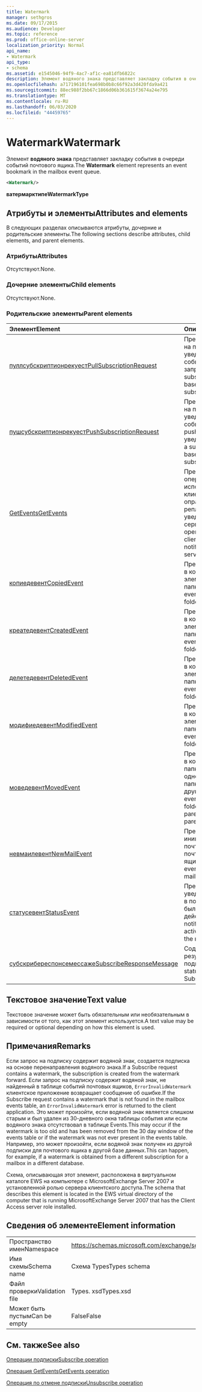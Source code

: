 ```yaml
---
title: Watermark
manager: sethgros
ms.date: 09/17/2015
ms.audience: Developer
ms.topic: reference
ms.prod: office-online-server
localization_priority: Normal
api_name:
- Watermark
api_type:
- schema
ms.assetid: e1545046-94f9-4ac7-af1c-ea81dfb6822c
description: Элемент водяного знака представляет закладку события в очереди событий почтового ящика.
ms.openlocfilehash: a717196101fea698b0b8c66f92a3d420fda9a421
ms.sourcegitcommit: 88ec988f2bb67c1866d06b361615f3674a24e795
ms.translationtype: MT
ms.contentlocale: ru-RU
ms.lasthandoff: 06/03/2020
ms.locfileid: "44459765"
---
```

# <a name="watermark"></a><span data-ttu-id="f9530-103">Watermark</span><span class="sxs-lookup"><span data-stu-id="f9530-103">Watermark</span></span>

<span data-ttu-id="f9530-104">Элемент **водяного знака** представляет закладку события в очереди событий почтового ящика.</span><span class="sxs-lookup"><span data-stu-id="f9530-104">The **Watermark** element represents an event bookmark in the mailbox event queue.</span></span> 
  
```xml
<Watermark/>
```

 <span data-ttu-id="f9530-105">**ватермарктипе**</span><span class="sxs-lookup"><span data-stu-id="f9530-105">**WatermarkType**</span></span>
## <a name="attributes-and-elements"></a><span data-ttu-id="f9530-106">Атрибуты и элементы</span><span class="sxs-lookup"><span data-stu-id="f9530-106">Attributes and elements</span></span>

<span data-ttu-id="f9530-107">В следующих разделах описываются атрибуты, дочерние и родительские элементы.</span><span class="sxs-lookup"><span data-stu-id="f9530-107">The following sections describe attributes, child elements, and parent elements.</span></span>
  
### <a name="attributes"></a><span data-ttu-id="f9530-108">Атрибуты</span><span class="sxs-lookup"><span data-stu-id="f9530-108">Attributes</span></span>

<span data-ttu-id="f9530-109">Отсутствуют.</span><span class="sxs-lookup"><span data-stu-id="f9530-109">None.</span></span>
  
### <a name="child-elements"></a><span data-ttu-id="f9530-110">Дочерние элементы</span><span class="sxs-lookup"><span data-stu-id="f9530-110">Child elements</span></span>

<span data-ttu-id="f9530-111">Отсутствуют.</span><span class="sxs-lookup"><span data-stu-id="f9530-111">None.</span></span>
  
### <a name="parent-elements"></a><span data-ttu-id="f9530-112">Родительские элементы</span><span class="sxs-lookup"><span data-stu-id="f9530-112">Parent elements</span></span>

|<span data-ttu-id="f9530-113">**Элемент**</span><span class="sxs-lookup"><span data-stu-id="f9530-113">**Element**</span></span>|<span data-ttu-id="f9530-114">**Описание**</span><span class="sxs-lookup"><span data-stu-id="f9530-114">**Description**</span></span>|
|:-----|:-----|
|[<span data-ttu-id="f9530-115">пуллсубскриптионрекуест</span><span class="sxs-lookup"><span data-stu-id="f9530-115">PullSubscriptionRequest</span></span>](pullsubscriptionrequest.md) <br/> |<span data-ttu-id="f9530-116">Представляет подписку на подписку на уведомления о событиях по запросу.</span><span class="sxs-lookup"><span data-stu-id="f9530-116">Represents a subscription to a pull-based event notification subscription.</span></span>  <br/> |
|[<span data-ttu-id="f9530-117">пушсубскриптионрекуест</span><span class="sxs-lookup"><span data-stu-id="f9530-117">PushSubscriptionRequest</span></span>](pushsubscriptionrequest.md) <br/> |<span data-ttu-id="f9530-118">Представляет подписку на подписку на уведомления о событиях на основе push-уведомлений.</span><span class="sxs-lookup"><span data-stu-id="f9530-118">Represents a subscription to a push-based event notification subscription.</span></span>  <br/> |
|[<span data-ttu-id="f9530-119">GetEvents</span><span class="sxs-lookup"><span data-stu-id="f9530-119">GetEvents</span></span>](getevents.md) <br/> |<span data-ttu-id="f9530-120">Представляет операцию, используемую клиентами опрашивающей репликации для запроса уведомлений с сервера.</span><span class="sxs-lookup"><span data-stu-id="f9530-120">Represents the operation used by pull clients to request notifications from the server.</span></span>  <br/> |
|[<span data-ttu-id="f9530-121">копиедевент</span><span class="sxs-lookup"><span data-stu-id="f9530-121">CopiedEvent</span></span>](copiedevent.md) <br/> |<span data-ttu-id="f9530-122">Представляет событие, в котором копируется элемент или папка.</span><span class="sxs-lookup"><span data-stu-id="f9530-122">Represents an event where an item or folder is copied.</span></span>  <br/> |
|[<span data-ttu-id="f9530-123">креатедевент</span><span class="sxs-lookup"><span data-stu-id="f9530-123">CreatedEvent</span></span>](createdevent.md) <br/> |<span data-ttu-id="f9530-124">Представляет событие, в котором создается элемент или папка.</span><span class="sxs-lookup"><span data-stu-id="f9530-124">Represents an event where an item or folder is created.</span></span>  <br/> |
|[<span data-ttu-id="f9530-125">делетедевент</span><span class="sxs-lookup"><span data-stu-id="f9530-125">DeletedEvent</span></span>](deletedevent.md) <br/> |<span data-ttu-id="f9530-126">Представляет событие, в котором удаляется элемент или папка.</span><span class="sxs-lookup"><span data-stu-id="f9530-126">Represents an event where an item or folder is deleted.</span></span>  <br/> |
|[<span data-ttu-id="f9530-127">модифиедевент</span><span class="sxs-lookup"><span data-stu-id="f9530-127">ModifiedEvent</span></span>](modifiedevent.md) <br/> |<span data-ttu-id="f9530-128">Представляет событие, в котором изменяется элемент или папка.</span><span class="sxs-lookup"><span data-stu-id="f9530-128">Represents an event where an item or folder is modified.</span></span>  <br/> |
|[<span data-ttu-id="f9530-129">моведевент</span><span class="sxs-lookup"><span data-stu-id="f9530-129">MovedEvent</span></span>](movedevent.md) <br/> |<span data-ttu-id="f9530-130">Представляет событие, в котором элемент или папка перемещаются из одной родительской папки в другую.</span><span class="sxs-lookup"><span data-stu-id="f9530-130">Represents an event where an item or folder is moved from one parent folder to another parent folder.</span></span>  <br/> |
|[<span data-ttu-id="f9530-131">невмаилевент</span><span class="sxs-lookup"><span data-stu-id="f9530-131">NewMailEvent</span></span>](newmailevent.md) <br/> |<span data-ttu-id="f9530-132">Представляет событие, инициированное новым почтовым элементом в почтовом ящике.</span><span class="sxs-lookup"><span data-stu-id="f9530-132">Represents an event triggered by a new mail item in a mailbox.</span></span>  <br/> |
|[<span data-ttu-id="f9530-133">статусевент</span><span class="sxs-lookup"><span data-stu-id="f9530-133">StatusEvent</span></span>](statusevent.md) <br/> |<span data-ttu-id="f9530-134">Представляет уведомление о том, что в почтовом ящике не было новых действий.</span><span class="sxs-lookup"><span data-stu-id="f9530-134">Represents a notification that no new activity has occurred in the mailbox.</span></span>  <br/> |
|[<span data-ttu-id="f9530-135">субскрибереспонсемессаже</span><span class="sxs-lookup"><span data-stu-id="f9530-135">SubscribeResponseMessage</span></span>](subscriberesponsemessage.md) <br/> |<span data-ttu-id="f9530-136">Содержит состояние и результат запроса на подписку.</span><span class="sxs-lookup"><span data-stu-id="f9530-136">Contains the status and result of a Subscribe request.</span></span>  <br/> |
   
## <a name="text-value"></a><span data-ttu-id="f9530-137">Текстовое значение</span><span class="sxs-lookup"><span data-stu-id="f9530-137">Text value</span></span>

<span data-ttu-id="f9530-138">Текстовое значение может быть обязательным или необязательным в зависимости от того, как этот элемент используется.</span><span class="sxs-lookup"><span data-stu-id="f9530-138">A text value may be required or optional depending on how this element is used.</span></span>
  
## <a name="remarks"></a><span data-ttu-id="f9530-139">Примечания</span><span class="sxs-lookup"><span data-stu-id="f9530-139">Remarks</span></span>

<span data-ttu-id="f9530-140">Если запрос на подписку содержит водяной знак, создается подписка на основе перенаправления водяного знака.</span><span class="sxs-lookup"><span data-stu-id="f9530-140">If a Subscribe request contains a watermark, the subscription is created from the watermark forward.</span></span> <span data-ttu-id="f9530-141">Если запрос на подписку содержит водяной знак, не найденный в таблице событий почтовых ящиков, `ErrorInvalidWatermark` клиентское приложение возвращает сообщение об ошибке.</span><span class="sxs-lookup"><span data-stu-id="f9530-141">If the Subscribe request contains a watermark that is not found in the mailbox events table, an  `ErrorInvalidWatermark` error is returned to the client application.</span></span> <span data-ttu-id="f9530-142">Это может произойти, если водяной знак является слишком старым и был удален из 30-дневного окна таблицы события или если водяного знака отсутствовал в таблице Events.</span><span class="sxs-lookup"><span data-stu-id="f9530-142">This may occur if the watermark is too old and has been removed from the 30 day window of the events table or if the watermark was not ever present in the events table.</span></span> <span data-ttu-id="f9530-143">Например, это может произойти, если водяной знак получен из другой подписки для почтового ящика в другой базе данных.</span><span class="sxs-lookup"><span data-stu-id="f9530-143">This can happen, for example, if a watermark is obtained from a different subscription for a mailbox in a different database.</span></span> 
  
<span data-ttu-id="f9530-144">Схема, описывающая этот элемент, расположена в виртуальном каталоге EWS на компьютере с MicrosoftExchange Server 2007 и установленной ролью сервера клиентского доступа.</span><span class="sxs-lookup"><span data-stu-id="f9530-144">The schema that describes this element is located in the EWS virtual directory of the computer that is running MicrosoftExchange Server 2007 that has the Client Access server role installed.</span></span>
  
## <a name="element-information"></a><span data-ttu-id="f9530-145">Сведения об элементе</span><span class="sxs-lookup"><span data-stu-id="f9530-145">Element information</span></span>

|||
|:-----|:-----|
|<span data-ttu-id="f9530-146">Пространство имен</span><span class="sxs-lookup"><span data-stu-id="f9530-146">Namespace</span></span>  <br/> |https://schemas.microsoft.com/exchange/services/2006/types  <br/> |
|<span data-ttu-id="f9530-147">Имя схемы</span><span class="sxs-lookup"><span data-stu-id="f9530-147">Schema name</span></span>  <br/> |<span data-ttu-id="f9530-148">Схема Types</span><span class="sxs-lookup"><span data-stu-id="f9530-148">Types schema</span></span>  <br/> |
|<span data-ttu-id="f9530-149">Файл проверки</span><span class="sxs-lookup"><span data-stu-id="f9530-149">Validation file</span></span>  <br/> |<span data-ttu-id="f9530-150">Types. xsd</span><span class="sxs-lookup"><span data-stu-id="f9530-150">Types.xsd</span></span>  <br/> |
|<span data-ttu-id="f9530-151">Может быть пустым</span><span class="sxs-lookup"><span data-stu-id="f9530-151">Can be empty</span></span>  <br/> |<span data-ttu-id="f9530-152">False</span><span class="sxs-lookup"><span data-stu-id="f9530-152">False</span></span>  <br/> |
   
## <a name="see-also"></a><span data-ttu-id="f9530-153">См. также</span><span class="sxs-lookup"><span data-stu-id="f9530-153">See also</span></span>



[<span data-ttu-id="f9530-154">Операции подписки</span><span class="sxs-lookup"><span data-stu-id="f9530-154">Subscribe operation</span></span>](subscribe-operation.md)
  
[<span data-ttu-id="f9530-155">Операция GetEvents</span><span class="sxs-lookup"><span data-stu-id="f9530-155">GetEvents operation</span></span>](getevents-operation.md)
  
[<span data-ttu-id="f9530-156">Операция по отмене подписки</span><span class="sxs-lookup"><span data-stu-id="f9530-156">Unsubscribe operation</span></span>](unsubscribe-operation.md)

